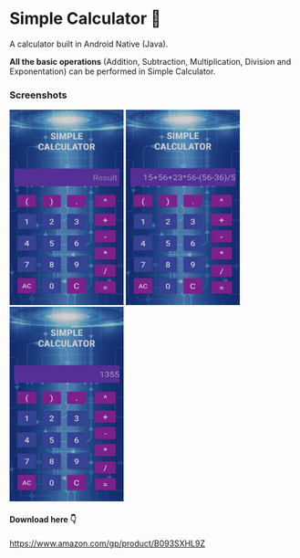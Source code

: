 # Simple Calculator 🧮
A calculator built in Android Native (Java).

__All the basic operations__ (Addition, Subtraction, Multiplication, Division and Exponentation) can be performed in Simple Calculator.

### Screenshots
<img src="screenshots/1.jpg" width="200"> <img src="screenshots/2.jpg" width="200"> <img src="screenshots/3.jpg" width="200"> 

#### Download here 👇
https://www.amazon.com/gp/product/B093SXHL9Z
